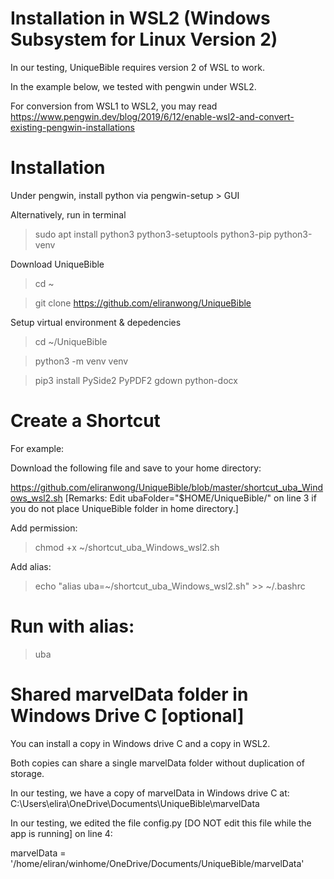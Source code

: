 # Installation in WSL2 (Windows Subsystem for Linux Version 2)

In our testing, UniqueBible requires version 2 of WSL to work.

In the example below, we tested with pengwin under WSL2.

For conversion from WSL1 to WSL2, you may read https://www.pengwin.dev/blog/2019/6/12/enable-wsl2-and-convert-existing-pengwin-installations

# Installation

Under pengwin, install python via pengwin-setup > GUI

Alternatively, run in terminal

> sudo apt install python3 python3-setuptools python3-pip python3-venv

Download UniqueBible

> cd ~

> git clone https://github.com/eliranwong/UniqueBible

Setup virtual environment & depedencies

> cd ~/UniqueBible

> python3 -m venv venv

> pip3 install PySide2 PyPDF2 gdown python-docx

# Create a Shortcut

For example:

Download the following file and save to your home directory:

https://github.com/eliranwong/UniqueBible/blob/master/shortcut_uba_Windows_wsl2.sh
[Remarks: Edit ubaFolder="$HOME/UniqueBible/" on line 3 if you do not place UniqueBible folder in home directory.]

Add permission:

> chmod +x ~/shortcut_uba_Windows_wsl2.sh

Add alias:

> echo "alias uba=~/shortcut_uba_Windows_wsl2.sh" >> ~/.bashrc

# Run with alias:

> uba

# Shared marvelData folder in Windows Drive C [optional]

You can install a copy in Windows drive C and a copy in WSL2.

Both copies can share a single marvelData folder without duplication of storage.

In our testing, we have a copy of marvelData in Windows drive C at:<br>
C:\Users\elira\OneDrive\Documents\UniqueBible\marvelData

In our testing, we edited the file config.py [DO NOT edit this file while the app is running] on line 4:

marvelData = '/home/eliran/winhome/OneDrive/Documents/UniqueBible/marvelData'
